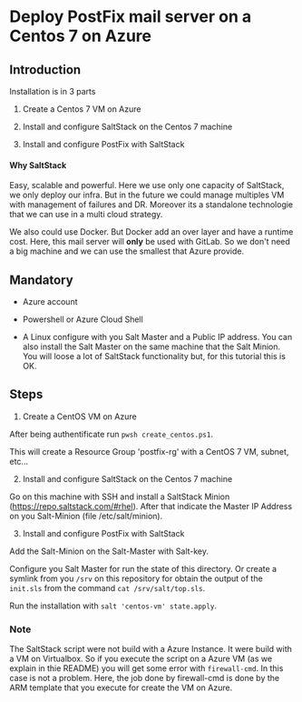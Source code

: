 # Deploy PostFix mail server on a Centos 7 on Azure

## Introduction

Installation is in 3 parts

1. Create a Centos 7 VM on Azure

2. Install and configure SaltStack on the Centos 7 machine
    
3. Install and configure PostFix with SaltStack


#### Why SaltStack

Easy, scalable and powerful. Here we use only one capacity of SaltStack, we only deploy our infra. But in the future we could manage multiples VM with management of failures and DR. Moreover its a standalone technologie that we can use in a multi cloud strategy.

We also could use Docker. But Docker add an over layer and have a runtime cost. Here, this mail server will **only** be used with GitLab. So we don't need a big machine and we can use the smallest that Azure provide.

## Mandatory

- Azure account

- Powershell or Azure Cloud Shell

- A Linux configure with you Salt Master and a Public IP address. You can also install the Salt Master on the same machine that the Salt Minion. You will loose a lot of SaltStack functionality but, for this tutorial this is OK.


## Steps

1. Create a CentOS VM on Azure

After being authentificate run `pwsh create_centos.ps1`.

This will create a Resource Group 'postfix-rg' with a CentOS 7 VM, subnet, etc...


2. Install and configure SaltStack on the Centos 7 machine


Go on this machine with SSH and install a SaltStack Minion (https://repo.saltstack.com/#rhel). After that indicate the Master IP Address on you Salt-Minion (file /etc/salt/minion).

    
3. Install and configure PostFix with SaltStack


Add the Salt-Minion on the Salt-Master with Salt-key.

Configure you Salt Master for run the state of this directory. Or create a symlink from you `/srv` on this repository for obtain the output of the `init.sls` from the command `cat /srv/salt/top.sls`.
    
Run the installation with `salt 'centos-vm' state.apply`.


### Note

The SaltStack script were not build with a Azure Instance. It were build with a VM on Virtualbox. So if you execute the script on a Azure VM (as we explain in thie README) you will get some error with `firewall-cmd`. In this case is not a problem. Here, the job done by firewall-cmd is done by the ARM template that you execute for create the VM on Azure.

